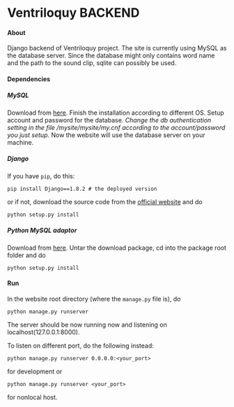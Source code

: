 # Ventriloquy BACKEND

#### About
Django backend of Ventriloquy project. The site is currently using MySQL as
the database server. Since the database might only contains word name and the
path to the sound clip, sqlite can possibly be used.

#### Dependencies
##### MySQL
Download from [here](https://dev.mysql.com/downloads/mysql/). Finish the installation according to different OS. Setup account and password for the database. *Change the db authentication setting in the file /mysite/mysite/my.cnf according to the account/password you just setup.* Now the website will use the database server on your machine.



##### Django
If you have `pip`, do this:
```
pip install Django==1.8.2 # the deployed version
```
or if not, download the source code from the [official website](https://www.djangoproject.com/download/) and do
```
python setup.py install
```
##### Python MySQL adaptor
Download from [here](http://www.djangoproject.com/r/python-mysql/). Untar the download package, cd into the package root folder and do
```
python setup.py install
```


#### Run
In the website root directory (where the `manage.py` file is), do
```
python manage.py runserver
```
The server should be now running now and listening on localhost(127.0.0.1:8000).

To listen on different port, do the following instead:
```
python manage.py runserver 0.0.0.0:<your_port>
```
for development or
```
python manage.py runserver <your_port>
```
for nonlocal host.
